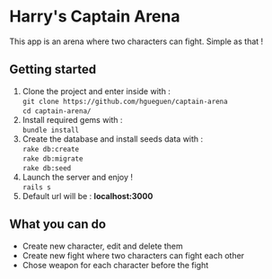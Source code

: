 # Harry's Captain Arena

This app is an arena where two characters can fight. Simple as that !

## Getting started

1. Clone the project and enter inside with : <br />
	`git clone https://github.com/hgueguen/captain-arena` <br />
	`cd captain-arena/`
2. Install required gems with : <br />
`bundle install` <br />
3. Create the database and install seeds data with : <br />
`rake db:create` <br />
`rake db:migrate` <br />
`rake db:seed`
4. Launch the server and enjoy ! <br />
`rails s`
5. Default url will be : **localhost:3000**

## What you can do

 - Create new character, edit and delete them
 - Create new fight where two characters can fight each other
 - Chose weapon for each character before the fight

